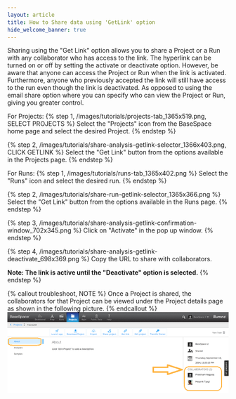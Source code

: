 ```yaml
---
layout: article
title: How to Share data using 'GetLink' option
hide_welcome_banner: true
---
```


Sharing using the "Get Link" option allows you to share a Project or a Run with any collaborator who has access to the link. The hyperlink can be turned on or off by setting the activate or deactivate option. However, be aware that anyone can access the Project or Run when the link is activated. Furthermore, anyone who previously accepted the link will still have access to the run even though the link is deactivated. As opposed to using the email share option where you can specify who can view the Project or Run, giving you greater control. 

For Projects:
{% step 1, /images/tutorials/projects-tab_1365x519.png, SELECT PROJECTS %}
Select the "Projects" icon from the BaseSpace home page and select the desired Project.
{% endstep %}

{% step 2, /images/tutorials/share-analysis-getlink-selector_1366x403.png, CLICK GETLINK %}
Select the "Get Link" button from the options available in the Projects page.
{% endstep %}

For Runs:
{% step 1, /images/tutorials/runs-tab_1365x402.png %}
Select the "Runs" icon and select the desired run.
{% endstep %}

{% step 2, /images/tutorials/share-run-getlink-selector_1365x366.png %}
Select the "Get Link" button from the options available in the Runs page.
{% endstep %}

{% step 3, /images/tutorials/share-analysis-getlink-confirmation-window_702x345.png %}
Click on "Activate" in the pop up window.
{% endstep %}

{% step 4, /images/tutorials/share-analysis-getlink-deactivate_698x369.png %}
Copy the URL to share with collaborators.

**Note:  The link is active until the "Deactivate" option is selected.**
{% endstep %}

{% callout troubleshoot, NOTE %}
Once a Project is shared, the collaborators for that Project can be viewed under the Project details page as shown in the following picture.
{% endcallout %}
![Project collaborators](/images/tutorials/view-project-collaborators_767x279.png)  
